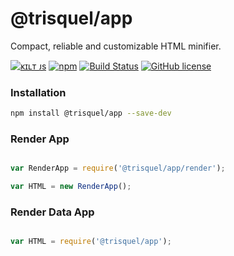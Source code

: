 
# @trisquel/app

Compact, reliable and customizable HTML minifier.

[![ᴋɪʟᴛ ᴊs](https://jesus.germade.es/assets/images/badge-kiltjs.svg)](https://github.com/kiltjs)
[![npm](https://img.shields.io/npm/v/@trisquel/app.svg?maxAge=2592000)](https://www.npmjs.com/package/@trisquel/app)
[![Build Status](https://travis-ci.org/kiltjs/trisquel-app.svg?branch=master)](https://travis-ci.org/kiltjs/trisquel-app)
[![GitHub license](https://img.shields.io/badge/license-MIT-blue.svg)](LICENSE)


### Installation

``` sh
npm install @trisquel/app --save-dev
```

### Render App

``` js

var RenderApp = require('@trisquel/app/render');

var HTML = new RenderApp();

```

### Render Data App

``` js

var HTML = require('@trisquel/app');

```
